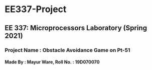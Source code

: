 # EE337-Project
## EE 337: Microprocessors Laboratory (Spring 2021)
### Project Name : Obstacle Avoidance Game on Pt-51
#### Made By : Mayur Ware, Roll No. : 19D070070
